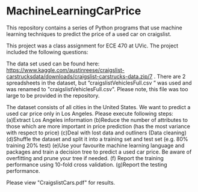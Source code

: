 # MachineLearningCarPrice
This repository contains a series of Python programs that use machine learning techniques to predict the price of a used car on craigslist. 

This project was a class assignment for ECE 470 at UVic. The project included the following questions:

The data set used can be found here:
https://www.kaggle.com/austinreese/craigslist-carstrucksdata/downloads/craigslist-carstrucks-data.zip/7 .
There are 2 spreadsheets in the dataset, but “craigslistVehiclesFull.csv “ was used and was renamed to "craigslistVehiclesFull.csv". Please note, this file was too large to be provided in the repository. 

The dataset consists of all cities in the United States. We want to predict a
used car price only in Los Angeles. Please execute following steps:
(a)Extract Los Angeles information
(b)Reduce the number of attributes to those which are more important in
price prediction (has the most variance with respect to price)
(c)Deal with lost data and outliners (Data cleaning)
(d)Shuffle the dataset and split it into a training set and test set (e.g. 80%
training 20% test)
(e)Use your favourite machine learning language and packages and train
a decision tree to predict a used car price. Be aware of overfitting and
prune your tree if needed.
(f) Report the training performance using 10-fold cross validation.
(g)Report the testing performance.

Please view "CraigslistCars.pdf" for results. 
